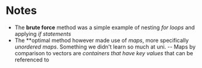 # Notes
- The **brute force** method was a simple example of nesting *for loops* and applying *if statements*
- The **optimal method however made use of *maps*, more specifically *unordered maps*. Something we didn't learn so much at uni.
-- Maps by comparison to vectors are *containers that have key values* that can be referenced to 
